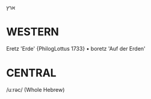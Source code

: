 ארץ

WESTERN
========

Eretz 'Erde' {PhilogLottus 1733}
	•	boretz 'Auf der Erden'

CENTRAL
========

/uːrəc/ (Whole Hebrew)